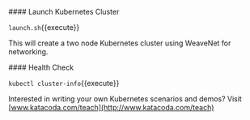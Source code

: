 
#### Launch  Kubernetes Cluster

`launch.sh`{{execute}}

This will create a two node Kubernetes cluster using WeaveNet for networking.

#### Health Check

`
kubectl cluster-info
`{{execute}}


Interested in writing your own Kubernetes scenarios and demos? Visit [www.katacoda.com/teach](http://www.katacoda.com/teach)


